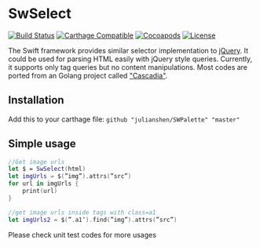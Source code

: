 # SwSelect
[![Build Status](https://travis-ci.org/julianshen/SwSelect.svg?branch=master)](https://travis-ci.org/julianshen/SwSelect)
[![Carthage Compatible](https://img.shields.io/badge/Carthage-compatible-4BC51D.svg?style=flat)](https://github.com/Carthage/Carthage)
[![Cocoapods](https://img.shields.io/cocoapods/v/SwSelect.svg)](http://cocoadocs.org/docsets/SwSelect/0.0.2/)
[![License](https://img.shields.io/github/license/julianshen/SwSelect.svg)](https://github.com/julianshen/SwSelect/blob/master/LICENSE)

The Swift framework provides similar selector implementation to [jQuery](http://jquery.com). It could be used for parsing HTML easily with jQuery style queries. Currently, it supports only tag queries but no content manipulations. Most codes are ported from an Golang project called ["Cascadia"](https://github.com/andybalholm/cascadia).

## Installation
Add this to your carthage file:
`github "julianshen/SWPalette" "master"`

## Simple usage
```Swift
//Get image urls
let $ = SwSelect(html)
let imgUrls = $(”img”).attrs(”src”)
for url in imgUrls {
    print(url)
}

//get image urls inside tags with class=a1
let imgUrls2 = $(”.a1″).find(”img”).attrs(”src”)
```
Please check unit test codes for more usages
